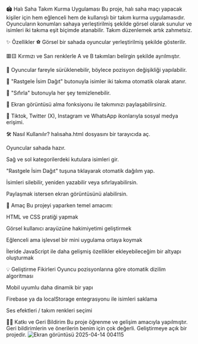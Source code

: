 🏟️ Halı Saha Takım Kurma Uygulaması
Bu proje, halı saha maçı yapacak kişiler için hem eğlenceli hem de kullanışlı bir takım kurma uygulamasıdır. Oyuncuların konumları sahaya yerleştirilmiş şekilde görsel olarak sunulur ve isimleri iki takıma eşit biçimde atanabilir. Takım düzenlemek artık zahmetsiz.

✨ Özellikler
⚽ Görsel bir sahada oyuncular yerleştirilmiş şekilde gösterilir.

🟥🟨 Kırmızı ve Sarı renklerle A ve B takımları belirgin şekilde ayrılmıştır.

🧍 Oyuncular fareyle sürüklenebilir, böylece pozisyon değişikliği yapılabilir.

🧠 "Rastgele İsim Dağıt" butonuyla isimler iki takıma otomatik olarak atanır.

🔁 "Sıfırla" butonuyla her şey temizlenebilir.

📸 Ekran görüntüsü alma fonksiyonu ile takımınızı paylaşabilirsiniz.

📱 Tiktok, Twitter (X), Instagram ve WhatsApp ikonlarıyla sosyal medya erişimi.

🛠️ Nasıl Kullanılır?
halısaha.html dosyasını bir tarayıcıda aç.

Oyuncular sahada hazır.

Sağ ve sol kategorilerdeki kutulara isimleri gir.

"Rastgele İsim Dağıt" tuşuna tıklayarak otomatik dağılım yap.

İsimleri silebilir, yeniden yazabilir veya sıfırlayabilirsin.

Paylaşmak istersen ekran görüntüsünü alabilirsin.

🎯 Amaç
Bu projeyi yaparken temel amacım:

HTML ve CSS pratiği yapmak

Görsel kullanıcı arayüzüne hakimiyetimi geliştirmek

Eğlenceli ama işlevsel bir mini uygulama ortaya koymak

İleride JavaScript ile daha gelişmiş özellikler ekleyebileceğim bir altyapı oluşturmak

💡 Geliştirme Fikirleri
Oyuncu pozisyonlarına göre otomatik dizilim algoritması

Mobil uyumlu daha dinamik bir yapı

Firebase ya da localStorage entegrasyonu ile isimleri saklama

Ses efektleri / takım renkleri seçimi

👨‍💻 Katkı ve Geri Bildirim
Bu proje öğrenme ve gelişim amacıyla yapılmıştır. Geri bildirimlerin ve önerilerin benim için çok değerli. Geliştirmeye açık bir projedir.
![Ekran görüntüsü 2025-04-14 004115](https://github.com/user-attachments/assets/52d079c1-4507-44c4-ae59-ac67a317acde)
